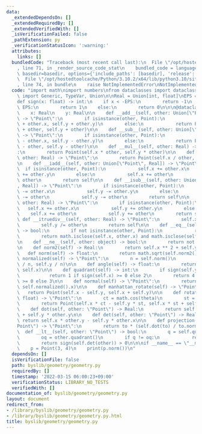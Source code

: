 ```yaml
---
data:
  _extendedDependsOn: []
  _extendedRequiredBy: []
  _extendedVerifiedWith: []
  _isVerificationFailed: false
  _pathExtension: py
  _verificationStatusIcon: ':warning:'
  attributes:
    links: []
  bundledCode: "Traceback (most recent call last):\n  File \"/opt/hostedtoolcache/Python/3.10.2/x64/lib/python3.10/site-packages/onlinejudge_verify/documentation/build.py\"\
    , line 71, in _render_source_code_stat\n    bundled_code = language.bundle(stat.path,\
    \ basedir=basedir, options={'include_paths': [basedir], 'release': True}).decode()\n\
    \  File \"/opt/hostedtoolcache/Python/3.10.2/x64/lib/python3.10/site-packages/onlinejudge_verify/languages/python.py\"\
    , line 74, in bundle\n    raise NotImplementedError\nNotImplementedError\n"
  code: "import math\nimport numbers\nfrom dataclasses import dataclass\nfrom typing\
    \ import Generic, TypeVar, Union\n\nReal = Union[int, float]\nEPS = 1e-9\n\n\n\
    def sign(x: float) -> int:\n    if x < -EPS:\n        return -1\n    elif x >\
    \ EPS:\n        return 1\n    else:\n        return 0\n\n\n@dataclass\nclass Point:\n\
    \    x: Real\n    y: Real\n\n    def __add__(self, other: Union[\"Point\", Real])\
    \ -> \"Point\":\n        if isinstance(other, Point):\n            return Point(self.x\
    \ + other.x, self.y + other.y)\n        else:\n            return Point(self.x\
    \ + other, self.y + other)\n\n    def __sub__(self, other: Union[\"Point\", Real])\
    \ -> \"Point\":\n        if isinstance(other, Point):\n            return Point(self.x\
    \ - other.x, self.y - other.y)\n        else:\n            return Point(self.x\
    \ - other, self.y - other)\n\n    def __mul__(self, other: Real) -> \"Point\"\
    :\n        return Point(self.x * other, self.y * other)\n\n    def __truediv__(self,\
    \ other: Real) -> \"Point\":\n        return Point(self.x / other, self.y / other)\n\
    \n    def __iadd__(self, other: Union[\"Point\", Real]) -> \"Point\":\n      \
    \  if isinstance(other, Point):\n            self.x += other.x\n            self.y\
    \ += other.y\n        else:\n            self.x += other\n            self.y +=\
    \ other\n        return self\n\n    def __isub__(self, other: Union[\"Point\"\
    , Real]) -> \"Point\":\n        if isinstance(other, Point):\n            self.x\
    \ -= other.x\n            self.y -= other.y\n        else:\n            self.x\
    \ -= other\n            self.y -= other\n        return self\n\n    def __imul__(self,\
    \ other: Real) -> \"Point\":\n        if isinstance(other, Point):\n         \
    \   self.x += other.x\n            self.y += other.y\n        else:\n        \
    \    self.x += other\n            self.y += other\n        return self\n\n   \
    \ def __itruediv__(self, other: Real) -> \"Point\":\n        self.x /= other\n\
    \        self.y /= other\n        return self\n\n    def __eq__(self, other: object)\
    \ -> bool:\n        if not isinstance(other, Point):\n            return False\n\
    \        return math.isclose(self.x, other.x) and math.isclose(self.y, other.y)\n\
    \n    def __ne__(self, other: object) -> bool:\n        return not self == other\n\
    \n    def norm2(self) -> Real:\n        return self.x ** 2 + self.y ** 2\n\n \
    \   def norm(self) -> float:\n        return math.sqrt(self.norm2())\n\n    def\
    \ normalized(self) -> \"Point\":\n        n = self.norm()\n        return Point(self.x\
    \ / n, self.y / n)\n\n    def angle(self) -> float:\n        return math.atan2(self.y,\
    \ self.x)\n\n    def quadrant(self) -> int:\n        if sign(self.y) >= 0:\n \
    \           return 1 if sign(self.x) >= 0 else 2\n        return 4 if sign(self.x)\
    \ >= 0 else 3\n\n    def normal(self) -> \"Point\":\n        return Point(-self.normalized().y,\
    \ self.normalized().x)\n\n    def manhattan_rotate(self) -> \"Point\":\n     \
    \   return Point(self.x - self.y, self.x + self.y)\n\n    def rotate(self, theta:\
    \ float) -> \"Point\":\n        ct = math.cos(theta)\n        st = math.sin(theta)\n\
    \        return Point(self.x * ct - self.y * st, self.x * st + self.y * ct)\n\n\
    \    def dot(self, other: \"Point\") -> Real:\n        return self.x * other.x\
    \ + self.y * other.y\n\n    def det(self, other: \"Point\") -> Real:\n       \
    \ return self.x * other.y - self.y * other.x\n\n    def projection(self, to: \"\
    Point\") -> \"Point\":\n        return to * (self.dot(to) / to.norm2())\n\n  \
    \  def __lt__(self, other: \"Point\") -> bool:\n        q = self.quadrant()\n\
    \        oq = other.quadrant()\n        if q != oq:\n            return q < oq\n\
    \        return sign(self.det(other)) > 0\n\n\nif __name__ == \"__main__\":\n\
    \    p = Point(3, 4)\n    print(p.norm())\n"
  dependsOn: []
  isVerificationFile: false
  path: byslib/geometry/geometry.py
  requiredBy: []
  timestamp: '2022-03-15 06:00:23+09:00'
  verificationStatus: LIBRARY_NO_TESTS
  verifiedWith: []
documentation_of: byslib/geometry/geometry.py
layout: document
redirect_from:
- /library/byslib/geometry/geometry.py
- /library/byslib/geometry/geometry.py.html
title: byslib/geometry/geometry.py
---
```

